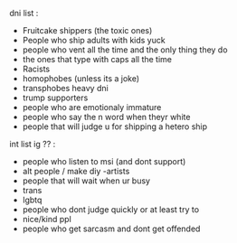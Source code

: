 
dni list : 
- Fruitcake shippers (the toxic ones)
- People who ship adults with kids yuck
- people who vent all the time and the only thing they do
- the ones that type with caps all the time
- Racists
- homophobes (unless its a joke)
- transphobes heavy dni
- trump supporters
- people who are emotionaly immature
- people who say the n word when theyr white
- people that will judge u for shipping a hetero ship

int list ig ?? : 

- people who listen to msi (and dont support)
- alt people / make diy
-artists
- people that will wait when ur busy
- trans
- lgbtq
- people who dont judge quickly or at least try to
- nice/kind ppl
- people who get sarcasm and dont get offended 
